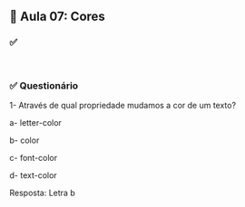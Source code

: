 ## 📝 Aula 07: Cores
### ✅

<br>

### ✅ Questionário
1- Através de qual propriedade mudamos a cor de um texto?

a- letter-color

b- color

c- font-color

d- text-color

Resposta: Letra b